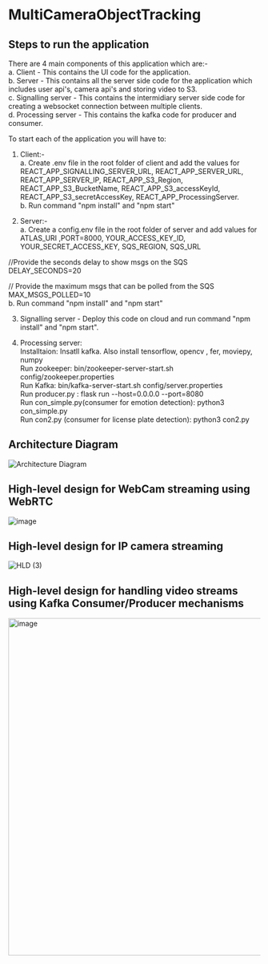# MultiCameraObjectTracking

## Steps to run the application
There are 4 main components of this application which are:- <br>
a. Client - This contains the UI code for the application. <br>
b. Server - This contains all the server side code for the application which includes user api's, camera api's and storing video to S3. <br>
c. Signalling server - This contains the intermidiary server side code for creating a websocket connection between multiple clients.<br>
d. Processing server - This contains the kafka code for producer and consumer.<br>

To start each of the application you will have to:
1. Client:- <br>
  a. Create .env file in the root folder of client and add the values for REACT_APP_SIGNALLING_SERVER_URL, REACT_APP_SERVER_URL, REACT_APP_SERVER_IP, REACT_APP_S3_Region, REACT_APP_S3_BucketName, REACT_APP_S3_accessKeyId, REACT_APP_S3_secretAccessKey, REACT_APP_ProcessingServer.  <br>
  b. Run command "npm install" and "npm start"
  
2. Server:- <br>
  a. Create a config.env file in the root folder of server and add values for ATLAS_URI ,PORT=8000, YOUR_ACCESS_KEY_ID, YOUR_SECRET_ACCESS_KEY, SQS_REGION, SQS_URL

//Provide the seconds delay to show msgs on the SQS
DELAY_SECONDS=20

// Provide the maximum msgs that can be polled from the SQS
MAX_MSGS_POLLED=10 <br>
  b. Run command "npm install" and "npm start"

3. Signalling server - Deploy this code on cloud and run command "npm install" and "npm start".

4. Processing server: <br>
Installtaion: Insatll kafka. Also install tensorflow, opencv , fer, moviepy, numpy <br>
Run zookeeper: bin/zookeeper-server-start.sh config/zookeeper.properties <br>
Run Kafka: bin/kafka-server-start.sh config/server.properties <br>
Run producer.py : flask run --host=0.0.0.0 --port=8080 <br>
Run con_simple.py(consumer for emotion detection): python3 con_simple.py <br>
Run con2.py (consumer for license plate detection): python3 con2.py <br>

## Architecture Diagram
![Architecture Diagram](https://user-images.githubusercontent.com/26499781/231992341-8f29d4cb-8cde-4ad3-9e0b-0e989c0ede1c.png)

## High-level design for WebCam streaming using WebRTC
![image](https://user-images.githubusercontent.com/26499781/231992622-6c0beeec-51eb-4702-b945-006e751ace4e.png)

## High-level design for IP camera streaming
![HLD (3)](https://user-images.githubusercontent.com/26499781/231993954-d66af9e9-f13c-4515-a812-59db7351e2a3.png)

## High-level design for handling video streams using Kafka Consumer/Producer mechanisms
<img width="673" alt="image" src="https://user-images.githubusercontent.com/26499781/231993110-0a840ad3-f699-466d-a291-3b0b2a7d12b9.png">
